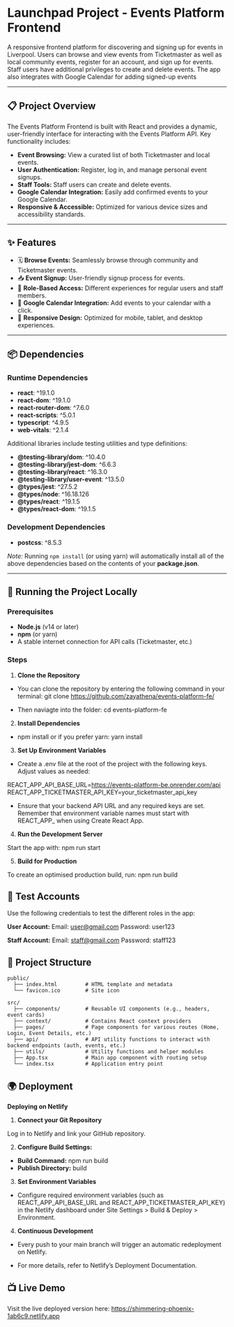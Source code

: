 # Launchpad Project - Events Platform Frontend

A responsive frontend platform for discovering and signing up for events in Liverpool. Users can browse and view events from Ticketmaster as well as local community events, register for an account, and sign up for events. Staff users have additional privileges to create and delete events. The app also integrates with Google Calendar for adding signed-up events

---

## 📋 Project Overview

The Events Platform Frontend is built with React and provides a dynamic, user-friendly interface for interacting with the Events Platform API. Key functionality includes:

- **Event Browsing:** View a curated list of both Ticketmaster and local events.
- **User Authentication:** Register, log in, and manage personal event signups.
- **Staff Tools:** Staff users can create and delete events.
- **Google Calendar Integration:** Easily add confirmed events to your Google Calendar.
- **Responsive & Accessible:** Optimized for various device sizes and accessibility standards.

---

## ✨ Features

- 🗓️ **Browse Events:** Seamlessly browse through community and Ticketmaster events.
- 📥 **Event Signup:** User-friendly signup process for events.
- 👥 **Role-Based Access:** Different experiences for regular users and staff members.
- 🧾 **Google Calendar Integration:** Add events to your calendar with a click.
- 🚀 **Responsive Design:** Optimized for mobile, tablet, and desktop experiences.

---

## 📦 Dependencies

### Runtime Dependencies

- **react**: ^19.1.0  
- **react-dom**: ^19.1.0  
- **react-router-dom**: ^7.6.0  
- **react-scripts**: ^5.0.1  
- **typescript**: ^4.9.5  
- **web-vitals**: ^2.1.4  

Additional libraries include testing utilities and type definitions:

- **@testing-library/dom**: ^10.4.0  
- **@testing-library/jest-dom**: ^6.6.3  
- **@testing-library/react**: ^16.3.0  
- **@testing-library/user-event**: ^13.5.0  
- **@types/jest**: ^27.5.2  
- **@types/node**: ^16.18.126  
- **@types/react**: ^19.1.5  
- **@types/react-dom**: ^19.1.5  

### Development Dependencies

- **postcss**: ^8.5.3

*Note:* Running `npm install` (or using yarn) will automatically install all of the above dependencies based on the contents of your **package.json**.

---

## 🚀 Running the Project Locally

### Prerequisites

- **Node.js** (v14 or later)
- **npm** (or yarn)
- A stable internet connection for API calls (Ticketmaster, etc.)

### Steps

1. **Clone the Repository**

- You can clone the repository by entering the following command in your terminal: 
git clone https://github.com/zayathena/events-platform-fe/

- Then naviagte into the folder: cd events-platform-fe

2. **Install Dependencies**

- npm install
  or if you prefer yarn:
  yarn install

3. **Set Up Environment Variables**

- Create a .env file at the root of the project with the following keys. Adjust values as needed:

REACT_APP_API_BASE_URL=https://events-platform-be.onrender.com/api
REACT_APP_TICKETMASTER_API_KEY=your_ticketmaster_api_key

- Ensure that your backend API URL and any required keys are set. Remember that environment variable names must start with REACT_APP_ when using Create React App.

4. **Run the Development Server**

Start the app with:
npm run start

5. **Build for Production**

To create an optimised production build, run:
npm run build

## 🔐 Test Accounts
Use the following credentials to test the different roles in the app:

**User Account:**
Email: user@gmail.com
Password: user123

**Staff Account:**
Email: staff@gmail.com
Password: staff123

## 📁 Project Structure
```
public/
  ├── index.html         # HTML template and metadata
  └── favicon.ico        # Site icon

src/
  ├── components/        # Reusable UI components (e.g., headers, event cards)
  ├── context/           # Contains React context providers
  ├── pages/             # Page components for various routes (Home, Login, Event Details, etc.)
  ├── api/               # API utility functions to interact with backend endpoints (auth, events, etc.)
  ├── utils/             # Utility functions and helper modules
  ├── App.tsx            # Main app component with routing setup
  └── index.tsx          # Application entry point
  ```

  ## 🌍 Deployment

  **Deploying on Netlify**

  1. **Connect your Git Repository**

  Log in to Netlify and link your GitHub repository.

  2. **Configure Build Settings:**

  - **Build Command:** npm run build
  - **Publish Directory:** build

  3. **Set Environment Variables**

  - Configure required environment variables (such as REACT_APP_API_BASE_URL and REACT_APP_TICKETMASTER_API_KEY) in the Netlify dashboard under Site Settings > Build & Deploy > Environment.

  4. **Continuous Development**

 - Every push to your main branch will trigger an automatic redeployment on Netlify.
  
 - For more details, refer to Netlify’s Deployment Documentation.
  
  ## 📺 Live Demo
  Visit the live deployed version here:
  https://shimmering-phoenix-1ab6c9.netlify.app

